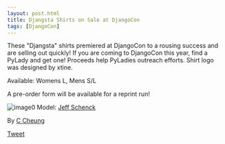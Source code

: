 ```yaml
---
layout: post.html
title: Djangsta Shirts on Sale at DjangoCon
tags: [DjangoCon]
---
```


These "Djangsta" shirts premiered at DjangoCon to a rousing success and are selling out quickly! If you are coming to DjangoCon this year, find a PyLady and get one! Proceeds help PyLadies outreach efforts. Shirt logo was designed by xtine.

Available: Womens L, Mens S/L

A pre-order form will be available for a reprint run!

![image0](http://i.imgur.com/7epc8.png) Model: [Jeff Schenck](https://twitter.com/#!/jeffschenck)


By [C Cheung](https://twitter.com/plaidxtine "Plaidxtine | Twitter")

[Tweet](https://twitter.com/share)